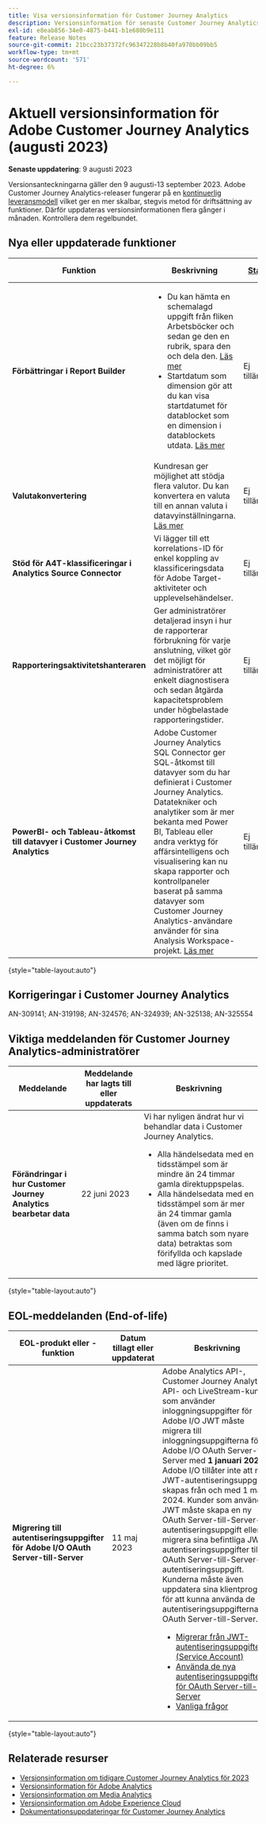 ```yaml
---
title: Visa versionsinformation för Customer Journey Analytics
description: Versionsinformation för senaste Customer Journey Analytics
exl-id: e8eab856-34e0-4875-b441-b1e680b9e111
feature: Release Notes
source-git-commit: 21bcc23b37372fc96347228b8b40fa970bb09bb5
workflow-type: tm+mt
source-wordcount: '571'
ht-degree: 6%

---
```


# Aktuell versionsinformation för Adobe Customer Journey Analytics (augusti 2023)

**Senaste uppdatering**: 9 augusti 2023

Versionsanteckningarna gäller den 9 augusti-13 september 2023. Adobe Customer Journey Analytics-releaser fungerar på en [kontinuerlig leveransmodell](releases.md) vilket ger en mer skalbar, stegvis metod för driftsättning av funktioner. Därför uppdateras versionsinformationen flera gånger i månaden. Kontrollera dem regelbundet.

## Nya eller uppdaterade funktioner

| Funktion | Beskrivning | [Startar](releases.md) | [Allmän tillgänglighet](releases.md) |
| ----------- | ---------- | ------- | ---- |
| **Förbättringar i Report Builder** | <ul><li>Du kan hämta en schemalagd uppgift från fliken Arbetsböcker och sedan ge den en rubrik, spara den och dela den. [Läs mer](/help/report-builder/schedule-reportbuilder.md)</li><li>Startdatum som dimension gör att du kan visa startdatumet för datablocket som en dimension i datablockets utdata. [Läs mer](/help/report-builder/create-a-data-block.md) </li></ul> | Ej tillämpligt | 17 augusti 2023 |
| **Valutakonvertering** | Kundresan ger möjlighet att stödja flera valutor. Du kan konvertera en valuta till en annan valuta i datavyinställningarna. [Läs mer](/help/data-views/component-settings/format.md) | Ej tillämpligt | 31 augusti 2023 |
| **Stöd för A4T-klassificeringar i Analytics Source Connector** | Vi lägger till ett korrelations-ID för enkel koppling av klassificeringsdata för Adobe Target-aktiviteter och upplevelsehändelser. | Ej tillämpligt | 31 augusti 2023 |
| **Rapporteringsaktivitetshanteraren** | Ger administratörer detaljerad insyn i hur de rapporterar förbrukning för varje anslutning, vilket gör det möjligt för administratörer att enkelt diagnostisera och sedan åtgärda kapacitetsproblem under högbelastade rapporteringstider. | Ej tillämpligt | 6 september 2023 |
| **PowerBI- och Tableau-åtkomst till datavyer i Customer Journey Analytics** | Adobe Customer Journey Analytics SQL Connector ger SQL-åtkomst till datavyer som du har definierat i Customer Journey Analytics. Datatekniker och analytiker som är mer bekanta med Power BI, Tableau eller andra verktyg för affärsintelligens och visualisering kan nu skapa rapporter och kontrollpaneler baserat på samma datavyer som Customer Journey Analytics-användare använder för sina Analysis Workspace-projekt. [Läs mer](/help/data-views/sql-connector.md) | Ej tillämpligt | 13 september 2023 |

{style="table-layout:auto"}

## Korrigeringar i Customer Journey Analytics

AN-309141; AN-319198; AN-324576; AN-324939; AN-325138; AN-325554

## Viktiga meddelanden för Customer Journey Analytics-administratörer

| Meddelande | Meddelande har lagts till eller uppdaterats | Beskrivning |
| --- | --- | --- |
| **Förändringar i hur Customer Journey Analytics bearbetar data** | 22 juni 2023 | Vi har nyligen ändrat hur vi behandlar data i Customer Journey Analytics.<ul><li>Alla händelsedata med en tidsstämpel som är mindre än 24 timmar gamla direktuppspelas.</li><li>Alla händelsedata med en tidsstämpel som är mer än 24 timmar gamla (även om de finns i samma batch som nyare data) betraktas som förifyllda och kapslade med lägre prioritet.</li></ul> |

{style="table-layout:auto"}

## EOL-meddelanden (End-of-life)

| EOL-produkt eller -funktion | Datum tillagt eller uppdaterat | Beskrivning |
| --- | --- | --- |
| **Migrering till autentiseringsuppgifter för Adobe I/O OAuth Server-till-Server** | 11 maj 2023 | Adobe Analytics API-, Customer Journey Analytics API- och LiveStream-kunder som använder inloggningsuppgifter för Adobe I/O JWT måste migrera till inloggningsuppgifterna för Adobe I/O OAuth Server-till-Server med **1 januari 2025**. Adobe I/O tillåter inte att nya JWT-autentiseringsuppgifter skapas från och med 1 maj 2024. Kunder som använder JWT måste skapa en ny OAuth Server-till-Server-autentiseringsuppgift eller migrera sina befintliga JWT-autentiseringsuppgifter till en OAuth Server-till-Server-autentiseringsuppgift. Kunderna måste även uppdatera sina klientprogram för att kunna använda de nya autentiseringsuppgifterna för OAuth Server-till-Server. <ul><li>[Migrerar från JWT-autentiseringsuppgifter (Service Account)](https://developer.adobe.com/developer-console/docs/guides/authentication/ServerToServerAuthentication/migration/)</li><li>[Använda de nya autentiseringsuppgifterna för OAuth Server-till-Server](https://developer.adobe.com/developer-console/docs/guides/authentication/ServerToServerAuthentication/implementation/)</li><li>[Vanliga frågor](https://developer.adobe.com/developer-console/docs/guides/authentication/ServerToServerAuthentication/faqs/)</li></ul> |

{style="table-layout:auto"}


## Relaterade resurser

* [Versionsinformation om tidigare Customer Journey Analytics för 2023](/help/release-notes/2023.md)
* [Versionsinformation för Adobe Analytics](https://experienceleague.adobe.com/docs/analytics/release-notes/latest.html?lang=en)
* [Versionsinformation om Media Analytics](https://experienceleague.adobe.com/docs/media-analytics/using/additional-resources/release-notes.html)
* [Versionsinformation om Adobe Experience Cloud](https://experienceleague.adobe.com/docs/release-notes/experience-cloud/current.html?lang=sv)
* [Dokumentationsuppdateringar för Customer Journey Analytics](/help/release-notes/doc-changes.md)
